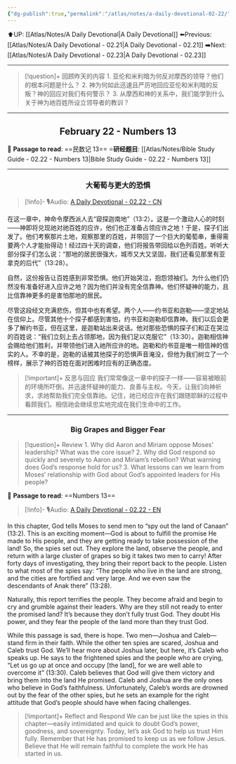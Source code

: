 ```yaml
---
{"dg-publish":true,"permalink":"/atlas/notes/a-daily-devotional-02-22/"}
---
```


 ⬆️UP: [[Atlas/Notes/A Daily Devotional\|A Daily Devotional]]
⬅️Previous: [[Atlas/Notes/A Daily Devotional - 02.21\|A Daily Devotional - 02.21]]
➡️Next: [[Atlas/Notes/A Daily Devotional - 02.23\|A Daily Devotional - 02.23]]

---

> [!question]+ 回顾昨天的内容
> 1.⁠ ⁠亚伦和米利暗为何反对摩西的领导？他们的根本问题是什么？
> 2.⁠ ⁠神为何如此迅速且严厉地回应亚伦和米利暗的反叛？神的回应对我们有何警示？
> 3.⁠ ⁠从摩西和神的关系中，我们能学到什么关于神为祂百姓所设立领导者的教训？

---
## <center>February 22 - Numbers 13</center>

📖 **Passage to read**: ==民数记 13==
⭐**研经题目**: [[Atlas/Notes/Bible Study Guide - 02.22 - Numbers 13\|Bible Study Guide - 02.22 - Numbers 13]]

---
### <center>大葡萄与更大的恐惧</center>

> [!info]- 🎙️Audio: [A Daily Devotional - 02.22 - CN]()

在这一章中，神命令摩西派人去“窥探迦南地”（13:2）。这是一个激动人心的时刻——神即将兑现祂对祂百姓的应许，他们也正准备占领应许之地！于是，探子们出发了。他们考察那片土地，观察那里的百姓，并带回了一个巨大的葡萄串，重得需要两个人才能抬得动！经过四十天的调查，他们将报告带回给以色列百姓。听听大部分探子们怎么说：“那地的居民很强大，城市又大又坚固，我们还看见那里有亚拿克的后代”（13:28）。

自然，这份报告让百姓感到非常恐惧。他们开始哭泣，抱怨领袖们。为什么他们仍然没有准备好进入应许之地？因为他们并没有完全信靠神。他们怀疑神的能力，且比信靠神更多的是害怕那地的居民。

尽管这段经文充满悲伤，但其中也有希望。两个人——约书亚和迦勒——坚定地站在信仰上。尽管其他十个探子都感到害怕，约书亚和迦勒却信靠神。我们以后会更多了解约书亚，但在这里，是迦勒站出来说话。他对那些恐惧的探子们和正在哭泣的百姓说：“我们立刻上去占领那地，因为我们足以克服它”（13:30）。迦勒相信神会赐给他们胜利，并带领他们进入祂所应许的地。迦勒和约书亚是唯一相信神的信实的人。不幸的是，迦勒的话被其他探子的恐惧声音淹没，但他为我们树立了一个榜样，展示了神的百姓在面对困难时应有的正确态度。

> [!important]+ 反思与回应
我们常常像这一章中的探子一样——容易被眼前的环境所吓倒，并迅速怀疑神的能力、良善与主权。今天，让我们向神祈求，求祂帮助我们完全信靠祂。记住，祂已经应许在我们跟随耶稣的过程中看顾我们。相信祂会继续忠实地完成在我们生命中的工作。


---
### <center>Big Grapes and Bigger Fear</center>

> [!question]+ Review
> 1.⁠ ⁠Why did Aaron and Miriam oppose Moses' leadership? What was the core issue?
> 2.⁠ ⁠Why did God respond so quickly and severely to Aaron and Miriam’s rebellion? What warning does God’s response hold for us?
> 3.⁠ ⁠What lessons can we learn from Moses’ relationship with God about God’s appointed leaders for His people?

📖 **Passage to read**: ==Numbers 13==

> [!info]- 🎙️Audio: [A Daily Devotional - 02.22 - EN]()  

In this chapter, God tells Moses to send men to “spy out the land of Canaan” (13:2). This is an exciting moment—God is about to fulfill the promise He made to His people, and they are getting ready to take possession of the land! So, the spies set out. They explore the land, observe the people, and return with a large cluster of grapes so big it takes two men to carry! After forty days of investigating, they bring their report back to the people. Listen to what most of the spies say: “The people who live in the land are strong, and the cities are fortified and very large. And we even saw the descendants of Anak there” (13:28).

Naturally, this report terrifies the people. They become afraid and begin to cry and grumble against their leaders. Why are they still not ready to enter the promised land? It’s because they don’t fully trust God. They doubt His power, and they fear the people of the land more than they trust God.

While this passage is sad, there is hope. Two men—Joshua and Caleb—stand firm in their faith. While the other ten spies are scared, Joshua and Caleb trust God. We’ll hear more about Joshua later, but here, it’s Caleb who speaks up. He says to the frightened spies and the people who are crying, “Let us go up at once and occupy [the land], for we are well able to overcome it” (13:30). Caleb believes that God will give them victory and bring them into the land He promised. Caleb and Joshua are the only ones who believe in God’s faithfulness. Unfortunately, Caleb’s words are drowned out by the fear of the other spies, but he sets an example for the right attitude that God’s people should have when facing challenges.

> [!important]+ Reflect and Respond
We can be just like the spies in this chapter—easily intimidated and quick to doubt God’s power, goodness, and sovereignty. Today, let’s ask God to help us trust Him fully. Remember that He has promised to keep us as we follow Jesus. Believe that He will remain faithful to complete the work He has started in us.






















